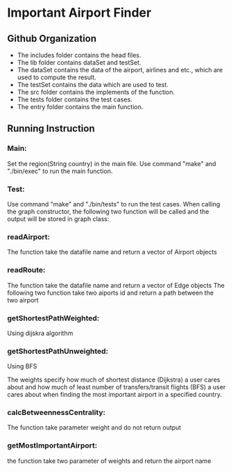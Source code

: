 # Important Airport Finder

## Github Organization

- The includes folder contains the head files.
- The lib folder contains dataSet and testSet.
- The dataSet contains the data of the airport, airlines and etc., which are used to compute the result.
- The testSet contains the data which are used to test.
- The src folder contains the implements of the function.
- The tests folder contains the test cases.
- The entry folder contains the main function.

## Running Instruction

### Main:
Set the region(String country) in the main file. Use command "make" and "./bin/exec" to run the main function.

### Test:
Use command "make" and "./bin/tests" to run the test cases.
When calling the graph constructor, the following two function will be called and the output will be stored in graph class:

### readAirport:
The function take the datafile name and return a vector of Airport objects

### readRoute:
The function take the datafile name and return a vector of Edge objects
The following two function take two aiports id and return a path between the two airport

### getShortestPathWeighted:
Using dijskra algorithm

### getShortestPathUnweighted:
Using BFS

The weights specify how much of shortest distance (Dijkstra) a user cares about
and how much of least number of transfers/transit flights (BFS) a user cares about
when finding the most important airport in a specified country.

### calcBetweennessCentrality:
The function take parameter weight and do not return output

### getMostImportantAirport:
the function take two parameter of weights and return the airport name
